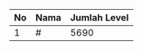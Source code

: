 | No | Nama            | Jumlah Level |
|----|-----------------|--------------|
| 1  | #    |    5690        |
